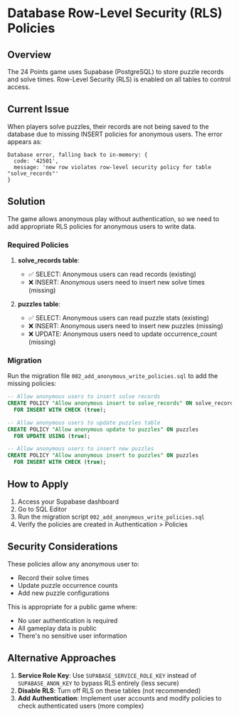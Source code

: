 # Database Row-Level Security (RLS) Policies

## Overview

The 24 Points game uses Supabase (PostgreSQL) to store puzzle records and solve times. Row-Level Security (RLS) is enabled on all tables to control access.

## Current Issue

When players solve puzzles, their records are not being saved to the database due to missing INSERT policies for anonymous users. The error appears as:

```
Database error, falling back to in-memory: {
  code: '42501',
  message: 'new row violates row-level security policy for table "solve_records"'
}
```

## Solution

The game allows anonymous play without authentication, so we need to add appropriate RLS policies for anonymous users to write data.

### Required Policies

1. **solve_records table**:
   - ✅ SELECT: Anonymous users can read records (existing)
   - ❌ INSERT: Anonymous users need to insert new solve times (missing)

2. **puzzles table**:
   - ✅ SELECT: Anonymous users can read puzzle stats (existing)
   - ❌ INSERT: Anonymous users need to insert new puzzles (missing)
   - ❌ UPDATE: Anonymous users need to update occurrence_count (missing)

### Migration

Run the migration file `002_add_anonymous_write_policies.sql` to add the missing policies:

```sql
-- Allow anonymous users to insert solve records
CREATE POLICY "Allow anonymous insert to solve_records" ON solve_records
  FOR INSERT WITH CHECK (true);

-- Allow anonymous users to update puzzles table
CREATE POLICY "Allow anonymous update to puzzles" ON puzzles
  FOR UPDATE USING (true);

-- Allow anonymous users to insert new puzzles
CREATE POLICY "Allow anonymous insert to puzzles" ON puzzles
  FOR INSERT WITH CHECK (true);
```

## How to Apply

1. Access your Supabase dashboard
2. Go to SQL Editor
3. Run the migration script `002_add_anonymous_write_policies.sql`
4. Verify the policies are created in Authentication > Policies

## Security Considerations

These policies allow any anonymous user to:
- Record their solve times
- Update puzzle occurrence counts
- Add new puzzle configurations

This is appropriate for a public game where:
- No user authentication is required
- All gameplay data is public
- There's no sensitive user information

## Alternative Approaches

1. **Service Role Key**: Use `SUPABASE_SERVICE_ROLE_KEY` instead of `SUPABASE_ANON_KEY` to bypass RLS entirely (less secure)
2. **Disable RLS**: Turn off RLS on these tables (not recommended)
3. **Add Authentication**: Implement user accounts and modify policies to check authenticated users (more complex)